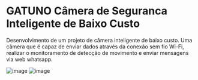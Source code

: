 # GATUNO Câmera de Seguranca Inteligente de Baixo Custo

Desenvolvimento de um projeto de câmera inteligente de baixo custo. Uma câmera que é capaz de enviar dados através da conexão sem fio Wi-Fi, realizar o monitoramento de detecção de movimento e enviar mensagens via web whatsapp.

![image](https://github.com/JuliaResendeF/GATUNO_Camera_de_Seguranca_Inteligente_de_Baixo_Custo/assets/108032382/494fb53b-db20-47da-b3f2-b7d1f78875bb) ![image](https://github.com/JuliaResendeF/GATUNO_Camera_de_Seguranca_Inteligente_de_Baixo_Custo/assets/108032382/34834a3a-c9f9-4f7b-bfe3-07c11d8d8d1c)

